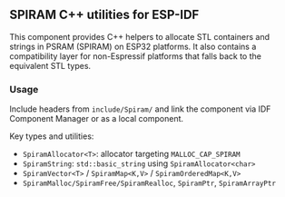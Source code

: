 ## SPIRAM C++ utilities for ESP-IDF

This component provides C++ helpers to allocate STL containers and strings in PSRAM (SPIRAM) on ESP32 platforms. It also contains a compatibility layer for non-Espressif platforms that falls back to the equivalent STL types.

### Usage

Include headers from `include/Spiram/` and link the component via IDF Component Manager or as a local component.

Key types and utilities:
- `SpiramAllocator<T>`: allocator targeting `MALLOC_CAP_SPIRAM`
- `SpiramString`: `std::basic_string` using `SpiramAllocator<char>`
- `SpiramVector<T>` / `SpiramMap<K,V>` / `SpiramOrderedMap<K,V>`
- `SpiramMalloc/SpiramFree/SpiramRealloc`, `SpiramPtr`, `SpiramArrayPtr`
